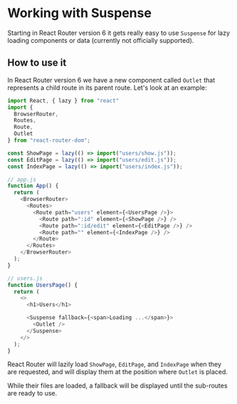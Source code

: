 # Working with Suspense

Starting in React Router version 6 it gets really easy to use `Suspense` for lazy loading components or data (currently not officially supported).

## How to use it

In React Router version 6 we have a new component called `Outlet` that represents a child route in its parent route. Let's look at an example:
```js
import React, { lazy } from "react"
import {
  BrowserRouter,
  Routes,
  Route,
  Outlet
} from "react-router-dom";

const ShowPage = lazy(() => import("users/show.js"));
const EditPage = lazy(() => import("users/edit.js"));
const IndexPage = lazy(() => import("users/index.js"));

// app.js
function App() {
  return (
    <BrowserRouter>
      <Routes>
        <Route path="users" element={<UsersPage />}>
          <Route path=":id" element={<ShowPage />} />
          <Route path=":id/edit" element={<EditPage />} />
          <Route path="" element={<IndexPage />} />
        </Route>
      </Routes>
    </BrowserRouter>
  );
}

// users.js
function UsersPage() {
  return (
    <>
      <h1>Users</h1>

      <Suspense fallback={<span>Loading ...</span>}>
        <Outlet />
      </Suspense>
    </>
  );
}

```
React Router will lazily load `ShowPage`, `EditPage`, and `IndexPage` when they are requested, and will display them at the position where `Outlet` is placed.

While their files are loaded, a fallback will be displayed until the sub-routes are ready to use.
